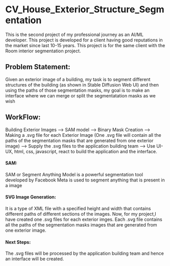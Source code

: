 # CV_House_Exterior_Structure_Segmentation
This is the second project of my professional journey as an AI/ML developer. This project is developed for a client having good reputations in the market since last 10-15 years. This project is for the same client with the Room interior segmentation project.

## Problem Statement:
Given an exterior image of a building, my task is to segment different structures of the building (as shown in Stable Diffusion Web UI) and then using the paths of those segmentation masks, my goal is to make an interface where we can merge or split the segmentatation masks as we wish 

## WorkFlow:
Building Exterior Images --> SAM model --> Binary Mask Creation --> Making a .svg file for each Exterior Image (One .svg file will contain all the paths of the segmentation masks that are generated from one exterior image) --> Supply the .svg files to the application building team --> Use UI-UX, html, css, javascript, react to build the application and the interface.

#### SAM:
SAM or Segment Anything Model is a powerful segmentation tool developed by Facebook Meta is used to segment anything that is present in a image

#### SVG Image Generation:
It is a type of XML file with a specified height and width that contains different paths of different sections of the images. Now, for my project,I have created one .svg files for each exterior imges. Each .svg file contains all the paths of the segmentation masks images that are generated from one exterior image.

#### Next Steps:
The .svg files will be processed by the application building team and hence an interface will be created.
